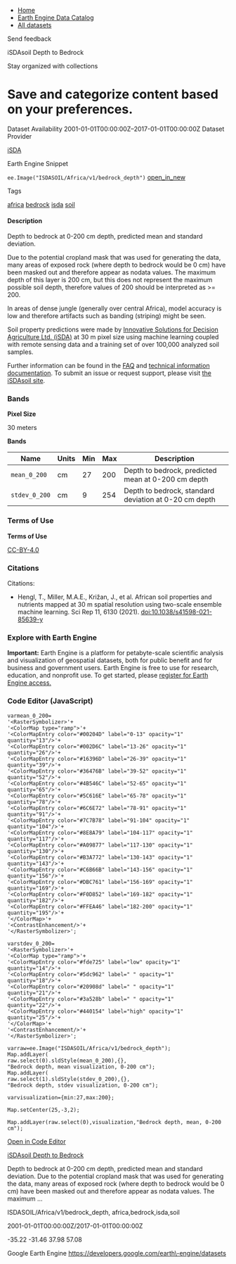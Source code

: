 



* [Home](https://developers.google.com/)
* [Earth Engine Data Catalog](https://developers.google.com/earth-engine/datasets)
* [All datasets](https://developers.google.com/earth-engine/datasets/catalog)





 
 
 Send feedback
 
 

iSDAsoil Depth to Bedrock


 
 Stay organized with collections
 

 
 Save and categorize content based on your preferences.
===========================================================================================================================








Dataset Availability
2001\-01\-01T00:00:00Z–2017\-01\-01T00:00:00Z
Dataset Provider


[iSDA](https://isda-africa.com/)



Earth Engine Snippet


`ee.Image("ISDASOIL/Africa/v1/bedrock_depth")` 
[open\_in\_new](https://code.earthengine.google.com/?scriptPath=Examples:Datasets/ISDASOIL/ISDASOIL_Africa_v1_bedrock_depth)





Tags


[africa](/earth-engine/datasets/tags/africa)
[bedrock](/earth-engine/datasets/tags/bedrock)
[isda](/earth-engine/datasets/tags/isda)
[soil](/earth-engine/datasets/tags/soil)








#### Description



Depth to bedrock at 0\-200 cm depth, predicted mean and standard deviation.


Due to the potential cropland mask that was used for generating the data,
many areas of exposed rock (where depth to bedrock would be 0 cm) have been
masked out and therefore appear as nodata values. The maximum depth of this
layer is 200 cm, but this does not represent the maximum possible soil depth,
therefore values of 200 should be interpreted as \>\= 200\.


In areas of dense jungle (generally over central Africa), model accuracy is
low and therefore artifacts such as banding (striping) might be seen.


Soil property predictions were made by
[Innovative Solutions for Decision Agriculture Ltd. (iSDA)](https://isda-africa.com/)
at 30 m pixel size using machine learning coupled with remote sensing data
and a training set of over 100,000 analyzed soil samples.


Further information can be found in the
[FAQ](https://www.isda-africa.com/isdasoil/faq/) and
[technical information documentation](https://www.isda-africa.com/isdasoil/technical-information/). To submit an issue or request support, please visit
[the iSDAsoil site](https://isda-africa.com/isdasoil).





### Bands



**Pixel Size**
  
30 meters



**Bands**




| Name | Units | Min | Max | Description |
| --- | --- | --- | --- | --- |
| `mean_0_200` | cm | 27 | 200 | Depth to bedrock, predicted mean at 0\-200 cm depth |
| `stdev_0_200` | cm | 9 | 254 | Depth to bedrock, standard deviation at 0\-20 cm depth |




### Terms of Use


**Terms of Use**


[CC\-BY\-4\.0](https://spdx.org/licenses/CC-BY-4.0.html)




### Citations



Citations:
* Hengl, T., Miller, M.A.E., Križan, J., et al. African soil properties and nutrients
mapped at 30 m spatial resolution using two\-scale ensemble machine learning.
Sci Rep 11, 6130 (2021\).
[doi:10\.1038/s41598\-021\-85639\-y](https://doi.org/10.1038/s41598-021-85639-y)





### Explore with Earth Engine


**Important:** 
 Earth Engine is a platform for petabyte\-scale scientific analysis and visualization of
 geospatial datasets, both for public benefit and for business and government users.
 Earth Engine is free to use for research, education, and nonprofit use. To get started, please
 [register for Earth Engine access.](https://console.cloud.google.com/earth-engine)



### Code Editor (JavaScript)



```
varmean_0_200=
'<RasterSymbolizer>'+
'<ColorMap type="ramp">'+
'<ColorMapEntry color="#00204D" label="0-13" opacity="1" quantity="13"/>'+
'<ColorMapEntry color="#002D6C" label="13-26" opacity="1" quantity="26"/>'+
'<ColorMapEntry color="#16396D" label="26-39" opacity="1" quantity="39"/>'+
'<ColorMapEntry color="#36476B" label="39-52" opacity="1" quantity="52"/>'+
'<ColorMapEntry color="#4B546C" label="52-65" opacity="1" quantity="65"/>'+
'<ColorMapEntry color="#5C616E" label="65-78" opacity="1" quantity="78"/>'+
'<ColorMapEntry color="#6C6E72" label="78-91" opacity="1" quantity="91"/>'+
'<ColorMapEntry color="#7C7B78" label="91-104" opacity="1" quantity="104"/>'+
'<ColorMapEntry color="#8E8A79" label="104-117" opacity="1" quantity="117"/>'+
'<ColorMapEntry color="#A09877" label="117-130" opacity="1" quantity="130"/>'+
'<ColorMapEntry color="#B3A772" label="130-143" opacity="1" quantity="143"/>'+
'<ColorMapEntry color="#C6B66B" label="143-156" opacity="1" quantity="156"/>'+
'<ColorMapEntry color="#DBC761" label="156-169" opacity="1" quantity="169"/>'+
'<ColorMapEntry color="#F0D852" label="169-182" opacity="1" quantity="182"/>'+
'<ColorMapEntry color="#FFEA46" label="182-200" opacity="1" quantity="195"/>'+
'</ColorMap>'+
'<ContrastEnhancement/>'+
'</RasterSymbolizer>';

varstdev_0_200=
'<RasterSymbolizer>'+
'<ColorMap type="ramp">'+
'<ColorMapEntry color="#fde725" label="low" opacity="1" quantity="14"/>'+
'<ColorMapEntry color="#5dc962" label=" " opacity="1" quantity="18"/>'+
'<ColorMapEntry color="#20908d" label=" " opacity="1" quantity="21"/>'+
'<ColorMapEntry color="#3a528b" label=" " opacity="1" quantity="22"/>'+
'<ColorMapEntry color="#440154" label="high" opacity="1" quantity="25"/>'+
'</ColorMap>'+
'<ContrastEnhancement/>'+
'</RasterSymbolizer>';

varraw=ee.Image("ISDASOIL/Africa/v1/bedrock_depth");
Map.addLayer(
raw.select(0).sldStyle(mean_0_200),{},
"Bedrock depth, mean visualization, 0-200 cm");
Map.addLayer(
raw.select(1).sldStyle(stdev_0_200),{},
"Bedrock depth, stdev visualization, 0-200 cm");

varvisualization={min:27,max:200};

Map.setCenter(25,-3,2);

Map.addLayer(raw.select(0),visualization,"Bedrock depth, mean, 0-200 cm");
```



[Open in Code Editor](https://code.earthengine.google.com/?scriptPath=Examples:Datasets/ISDASOIL/ISDASOIL_Africa_v1_bedrock_depth)


[iSDAsoil Depth to Bedrock](/earth-engine/datasets/catalog/ISDASOIL_Africa_v1_bedrock_depth)

Depth to bedrock at 0\-200 cm depth, predicted mean and standard deviation. Due to the potential cropland mask that was used for generating the data, many areas of exposed rock (where depth to bedrock would be 0 cm) have been masked out and therefore appear as nodata values. The maximum …

 ISDASOIL/Africa/v1/bedrock\_depth,
 africa,bedrock,isda,soil

2001\-01\-01T00:00:00Z/2017\-01\-01T00:00:00Z



 \-35\.22 \-31\.46 37\.98 57\.08
 



Google Earth Engine
https://developers.google.com/earth\-engine/datasets









